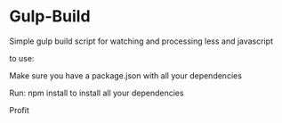Gulp-Build
==========

Simple gulp build script for watching and processing less and javascript

to use:

Make sure you have a package.json with all your dependencies

Run: npm install to install all your dependencies

Profit
